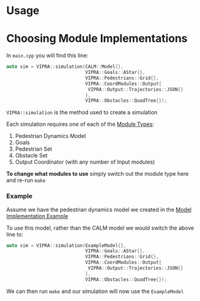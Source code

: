 
# Usage

# Choosing Module Implementations

In `main.cpp` you will find this line:
```C++
auto sim = VIPRA::simulation(CALM::Model{}, 
                             VIPRA::Goals::AStar{}, 
                             VIPRA::Pedestrians::Grid{},
                             VIPRA::CoordModules::Output{
                              VIPRA::Output::Trajectories::JSON{}
                             },
                             VIPRA::Obstacles::QuadTree{});
```

`VIPRA::simulation` is the method used to create a simulation

Each simulation requires one of each of the [Module Types](../modules.md):
1. Pedestrian Dynamics Model
2. Goals
3. Pedestrian Set
4. Obstacle Set
5. Output Coordinator (with any number of Input modules)

**To change what modules to use** simply switch out the module type here and re-run `make`

### Example

Assume we have the pedestrian dynamics model we created in the [Model Implementation Example](../examples/model_example.md)

To use this model, rather than the CALM model we would switch the above line to:
```C++
auto sim = VIPRA::simulation(ExampleModel{}, 
                             VIPRA::Goals::AStar{}, 
                             VIPRA::Pedestrians::Grid{},
                             VIPRA::CoordModules::Output{
                              VIPRA::Output::Trajectories::JSON{}
                             },
                             VIPRA::Obstacles::QuadTree{});
```

We can then run `make` and our simulation will now use the `ExampleModel`